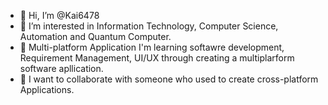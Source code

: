 - 👋 Hi, I’m @Kai6478
- 👀 I’m interested in Information Technology, Computer Science, Automation and Quantum Computer.
- 🌱 Multi-platform Application
I'm learning softawre development, Requirement Management, UI/UX through creating a multiplarform software apllication. 
- 💞️ I want to collaborate with someone who used to create cross-platform Applications. 

<!---
Kai6478/Kai6478 is a ✨ special ✨ repository because its `README.md` (this file) appears on your GitHub profile.
You can click the Preview link to take a look at your changes.
--->
